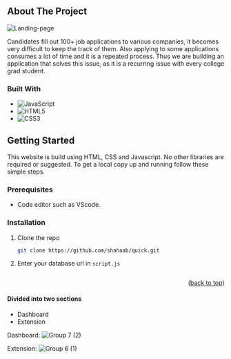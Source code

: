## About The Project
![Landing-page](https://user-images.githubusercontent.com/41134301/200157504-68ed9bac-8e23-47d7-9bad-2071014a9a22.png)


Candidates fill out 100+ job applications to various companies, it becomes very difficult to keep the track of them. 
Also applying to some applications consumes a lot of time and it is a repeated process.
Thus we are building an application that solves this issue, as it is a recurring issue with every college grad student.

### Built With

* ![JavaScript](https://img.shields.io/badge/javascript-%23323330.svg?style=for-the-badge&logo=javascript&logoColor=%23F7DF1E)
* ![HTML5](https://img.shields.io/badge/html5-%23E34F26.svg?style=for-the-badge&logo=html5&logoColor=white)
* ![CSS3](https://img.shields.io/badge/css3-%231572B6.svg?style=for-the-badge&logo=css3&logoColor=white)


<!-- GETTING STARTED -->
## Getting Started
This website is build using HTML, CSS and Javascript. No other libraries are required or suggested.
To get a local copy up and running follow these simple steps.

### Prerequisites

* Code editor such as VScode.

### Installation

1. Clone the repo
   ```sh
   git clone https://github.com/shahaab/quick.git
   ```
2. Enter your database url in `script.js`
   ```js
   
   ```

<p align="right">(<a href="#top">back to top</a>)</p>

#### Divided into two sections

- Dashboard
- Extension

Dashboard:
![Group 7 (2)](https://user-images.githubusercontent.com/41134301/200157685-12e3f1f6-1b3c-4b84-9d1f-64486686690c.png)


Extension:
![Group 6 (1)](https://user-images.githubusercontent.com/41134301/200157700-c72e4095-e5fe-4306-9edd-8d9141202162.png)
